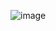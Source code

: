 ![image](https://github.com/tebloxtarun/DEFI-Research/assets/170435024/186e6250-d7b5-473f-b938-1c312c2cb230)
